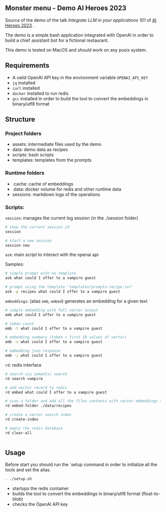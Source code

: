 Monster menu - Demo AI Heroes 2023
-----------------------------------

Source of the demo of the talk _Integrate LLM in your applications 101_ 
of [AI Heroes 2023](https://aiheroes.it/2023/agenda/) .

The demo is a simple bash application integrated with OpenAI
in order to build a chief assistant bot for a fictional restaurant.

This demo is tested on MacOS and *should* work on any posix system. 

## Requirements
* A valid OpenAI API key in the environment variable `OPENAI_API_KEY`
* `jq` installed
* `curl` installed
* `docker` installed to run redis
* `gcc` installed in order to build the tool to convert the embeddings in binary/utf8 format

## Structure

### Project folders

* assets: intermediate files used by the demo
* data: demo data as recipes
* scripts: bash scripts
* templates: templates from the prompts

### Runtime folders

* .cache: cache of embeddings
* .data: docker volume for redis and other runtime data
* sessions: markdown logs of the operations

### Scripts:

`session`: manages the current log session (in the ./session folder)

```bash
# show the current session id
session

# start a new session
session new
```

`ask`: main script to interact with the openai api

Samples:

```bash
# simple prompt with no template
ask what could I offer to a vampire guest

# prompt using the template 'templates/prompts-recipe.txt'
ask -p recipes what could I offer to a vampire guest
```

`embeddings`: (alias `emb`, `embed`) generates an embedding for a given text

```bash
# simple embedding with full vector output
emb what could I offer to a vampire guest

# token count
emb -t what could I offer to a vampire guest

# embedding summary (token + first 10 values of vector)
emb -s what could I offer to a vampire guest

# embedding json response 
emb -j what could I offer to a vampire guest
```

`rd`: redis interface

```bash
# search via semantic search
rd search vampire

# add vector record to redis
rd embed what could I offer to a vampire guest

# scan a folder and add all the files contents with vector embeddings to redis 
rd embed-folder ./data/recipes

# create a vector search index
rd create-index 

# empty the redis database
rd clear-all  
```



```

```


## Usage

Before start you should run the `setup command in order to initialize all the tools and set 
the alias.

```bash
. ./setup.sh 
```

* startups the redis container
* builds the tool to convert the embeddings in binary/utf8 format (float-to-blob)
* checks the OpenAI API key




